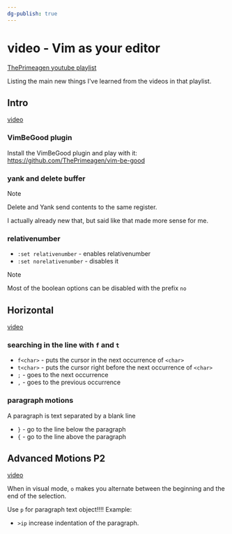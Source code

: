 ```yaml
---
dg-publish: true
---
```

# video - Vim as your editor

[ThePrimeagen youtube playlist](https://youtube.com/playlist?list=PLm323Lc7iSW_wuxqmKx_xxNtJC_hJbQ7R)

Listing the main new things I've learned from the videos in that playlist.

## Intro

[video](https://youtu.be/X6AR2RMB5tE)

### VimBeGood plugin

Install the VimBeGood plugin and play with it: <https://github.com/ThePrimeagen/vim-be-good>


### yank and delete buffer

> [!note]
> Delete and Yank send contents to the same register. 

I actually already new that, but said like that made more sense for me.


### relativenumber

- `:set relativenumber` -  enables relativenumber
- `:set norelativenumber` - disables it

> [!note]
> Most of the boolean options can be disabled with the prefix `no`


## Horizontal

[video](https://youtu.be/5JGVtttuDQA)

### searching in the line with `f` and `t`

- `f<char>` - puts the cursor in the next occurrence of `<char>`
- `t<char>` - puts the cursor right before the next occurrence of `<char>`
- `;` - goes to the next occurrence
- `,` - goes to the previous occurrence


### paragraph motions

A paragraph is text separated by a blank line

- `}` - go to the line below the paragraph
- `{` - go to the line above the paragraph


## Advanced Motions P2

[video](https://youtu.be/uL9oOZStezw)

When in visual mode, `o` makes you alternate between the beginning and the end of the selection.

Use `p` for paragraph text object!!!! Example:

- `>ip` increase indentation of the paragraph.
